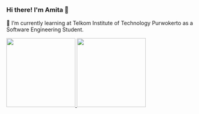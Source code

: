 ### Hi there! I'm Amita 👋

🌱 I’m currently learning at Telkom Institute of Technology Purwokerto as a Software Engineering Student. 

<p align="left">
  <a href="https://github.com/womenincode">
     <img height="180em" src="https://github-readme-stats-eight-theta.vercel.app/api?username=womenincode&show_icons=true&theme=algolia&include_all_commits=true&count_private=true"/>
      <img height="180em" src="https://github-readme-stats-eight-theta.vercel.app/api/top-langs/?username=womenincode&layout=compact&langs_count=8&theme=algolia"/>
  </a>
</p>


